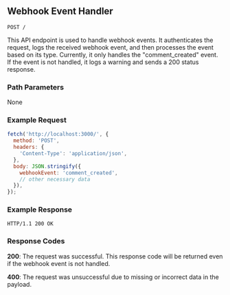 ## Webhook Event Handler

```
POST /
```

This API endpoint is used to handle webhook events. It authenticates the request, logs the received webhook event, and then processes the event based on its type. Currently, it only handles the "comment_created" event. If the event is not handled, it logs a warning and sends a 200 status response.

### Path Parameters

None

### Example Request

```javascript
fetch('http://localhost:3000/', {
  method: 'POST',
  headers: {
    'Content-Type': 'application/json',
  },
  body: JSON.stringify({
    webhookEvent: 'comment_created',
    // other necessary data
  }),
});
```

### Example Response

```
HTTP/1.1 200 OK
```

### Response Codes

**200**: The request was successful. This response code will be returned even if the webhook event is not handled.

**400**: The request was unsuccessful due to missing or incorrect data in the payload.

<br />

